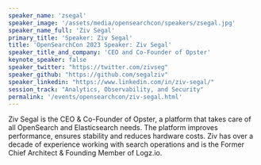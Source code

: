 ```yaml
---
speaker_name: 'zsegal'
speaker_image: '/assets/media/opensearchcon/speakers/zsegal.jpg'
speaker_name_full: 'Ziv Segal'
primary_title: 'Speaker: Ziv Segal'
title: 'OpenSearchCon 2023 Speaker: Ziv Segal'
speaker_title_and_company: 'CEO and Co-Founder of Opster'
keynote_speaker: false
speaker_twitter: "https://twitter.com/zivseg"
speaker_github: "https://github.com/segalziv"
speaker_linkedin: "https://www.linkedin.com/in/ziv-segal/"
session_track: "Analytics, Observability, and Security"
permalink: '/events/opensearchcon/ziv-segal.html'
---
```


Ziv Segal is the CEO & Co-Founder of Opster, a platform that takes care of all OpenSearch and Elasticsearch needs. The platform improves performance, ensures stability and reduces hardware costs. Ziv has over a decade of experience working with search operations and is the Former Chief Architect & Founding Member of Logz.io.
